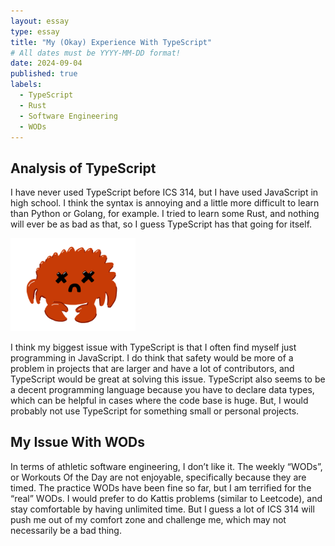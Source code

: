 ```yaml
---
layout: essay
type: essay
title: "My (Okay) Experience With TypeScript"
# All dates must be YYYY-MM-DD format!
date: 2024-09-04
published: true
labels:
  - TypeScript
  - Rust
  - Software Engineering
  - WODs
---
```


## Analysis of TypeScript

I have never used TypeScript before ICS 314, but I have used JavaScript in high school. I think the syntax is annoying and a little more difficult to learn than Python or Golang, for example. I tried to learn some Rust, and nothing will ever be as bad as that, so I guess TypeScript has that going for itself.

<img width="200px" class="rounded float-start pe-4" src="../img/rustCrab.png">

I think my biggest issue with TypeScript is that I often find myself just programming in JavaScript. I do think that safety would be more of a problem in projects that are larger and have a lot of contributors, and TypeScript would be great at solving this issue. TypeScript also seems to be a decent programming language because you have to declare data types, which can be helpful in cases where the code base is huge. But, I would probably not use TypeScript for something small or personal projects.

## My Issue With WODs

In terms of athletic software engineering, I don’t like it. The weekly “WODs”, or Workouts Of the Day are not enjoyable, specifically because they are timed. The practice WODs have been fine so far, but I am terrified for the “real” WODs. I would prefer to do Kattis problems (similar to Leetcode), and stay comfortable by having unlimited time. But I guess a lot of ICS 314 will push me out of my comfort zone and challenge me, which may not necessarily be a bad thing.
